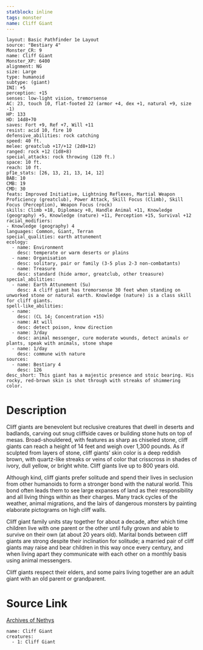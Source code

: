 ```yaml
---
statblock: inline
tags: monster
name: Cliff Giant
---
```

```statblock
layout: Basic Pathfinder 1e Layout
source: "Bestiary 4"
Monster_CR: 9
name: Cliff Giant
Monster_XP: 6400
alignment: NG
size: Large
type: humanoid
subtype: (giant)
INI: +5
perception: +15
senses: low-light vision, tremorsense
AC: 23, touch 10, flat-footed 22 (armor +4, dex +1, natural +9, size -1)
HP: 133
HD: 14d8+70
saves: Fort +9, Ref +7, Will +11
resist: acid 10, fire 10
defensive_abilities: rock catching
speed: 40 ft.
melee: greatclub +17/+12 (2d8+12)
ranged: rock +12 (1d8+8)
special_attacks: rock throwing (120 ft.)
space: 10 ft.
reach: 10 ft.
pf1e_stats: [26, 13, 21, 13, 14, 12]
BAB: 10
CMB: 19
CMD: 30
feats: Improved Initiative, Lightning Reflexes, Martial Weapon Proficiency (greatclub), Power Attack, Skill Focus (Climb), Skill Focus (Perception), Weapon Focus (rock)
skills: Climb +18, Diplomacy +8, Handle Animal +11, Knowledge (geography) +5, Knowledge (nature) +11, Perception +15, Survival +12
racial_modifiers:
- Knowledge (geography) 4
languages: Common, Giant, Terran
special_qualities: earth attunement
ecology:
  - name: Environment
    desc: temperate or warm deserts or plains
  - name: Organisation
    desc: solitary, pair or family (3-5 plus 2-3 non-combatants)
  - name: Treasure
    desc: standard (hide armor, greatclub, other treasure)
special_abilities:
  - name: Earth Attunement (Su)
    desc: A cliff giant has tremorsense 30 feet when standing on unworked stone or natural earth. Knowledge (nature) is a class skill for cliff giants.
spell-like_abilities:
  - name:
    desc: (CL 14; Concentration +15)
  - name: At will
    desc: detect poison, know direction
  - name: 3/day
    desc: animal messenger, cure moderate wounds, detect animals or plants, speak with animals, stone shape
  - name: 1/day
    desc: commune with nature
sources:
  - name: Bestiary 4
    desc: 126
desc_short: This giant has a majestic presence and stoic bearing. His rocky, red-brown skin is shot through with streaks of shimmering color.
```
# Description
Cliff giants are benevolent but reclusive creatures that dwell in deserts and badlands, carving out snug cliffside caves or building stone huts on top of mesas. Broad-shouldered, with features as sharp as chiseled stone, cliff giants can reach a height of 14 feet and weigh over 1,300 pounds. As if sculpted from layers of stone, cliff giants’ skin color is a deep reddish brown, with quartz-like streaks or veins of color that crisscross in shades of ivory, dull yellow, or bright white. Cliff giants live up to 800 years old.

Although kind, cliff giants prefer solitude and spend their lives in seclusion from other humanoids to form a stronger bond with the natural world. This bond often leads them to see large expanses of land as their responsibility and all living things within as their charges. Many track cycles of the weather, animal migrations, and the lairs of dangerous monsters by painting elaborate pictograms on high cliff walls.

Cliff giant family units stay together for about a decade, after which time children live with one parent or the other until fully grown and able to survive on their own (at about 20 years old). Marital bonds between cliff giants are strong despite their inclination for solitude; a married pair of cliff giants may raise and bear children in this way once every century, and when living apart they communicate with each other on a monthly basis using animal messengers.

Cliff giants respect their elders, and some pairs living together are an adult giant with an old parent or grandparent.
# Source Link
[Archives of Nethys](https://aonprd.com/MonsterDisplay.aspx?ItemName=Cliff%20Giant)
```encounter-table
name: Cliff Giant
creatures:
  - 1: Cliff Giant
```
